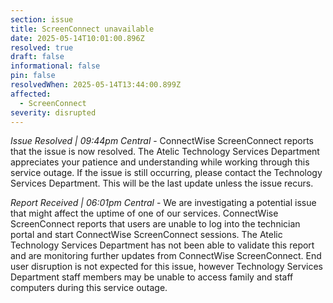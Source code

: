 ```yaml
---
section: issue
title: ScreenConnect unavailable
date: 2025-05-14T10:01:00.896Z
resolved: true
draft: false
informational: false
pin: false
resolvedWhen: 2025-05-14T13:44:00.899Z
affected:
  - ScreenConnect
severity: disrupted
---
```

*Issue Resolved | 09:44pm Central* - ConnectWise ScreenConnect reports that the issue is now resolved. The Atelic Technology Services Department appreciates your patience and understanding while working through this service outage. If the issue is still occurring, please contact the Technology Services Department. This will be the last update unless the issue recurs.

*Report Received | 06:01pm Central* - We are investigating a potential issue that might affect the uptime of one of our services. ConnectWise ScreenConnect reports that users are unable to log into the technician portal and start ConnectWise ScreenConnect sessions. The Atelic Technology Services Department has not been able to validate this report and are monitoring further updates from ConnectWise ScreenConnect. End user disruption is not expected for this issue, however Technology Services Department staff members may be unable to access family and staff computers during this service outage.